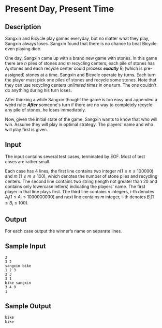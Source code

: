 # Present Day, Present Time

## Description

Sangxin and Bicycle play games everyday, but no matter what they play, Sangxin always loses.
Sangxin found that there is no chance to beat Bicycle even playing dice.

One day, Sangxin came up with a brand new game with stones. In this game there are $n$ piles of stones and $m$ recycling centers,
each pile of stones has $A_i$ stones and each recycle center could process ***exactly*** $B_i$ (which is pre-assigned) stones at a time.
Sangxin and Bicycle operate by turns. Each turn the player must pick one piles of stones and recycle some stones.
Note that they can use recycling centers *unlimited times* in one turn. The one couldn't do anything during his turn loses.

After thinking a while Sangxin thought the game is too easy and appended a weird rule:
***After*** someone's turn if there are no way to completely recycle any pile of stones, he loses immediately.

Now, given the initial state of the game, Sangxin wants to know that who will win. Assume they will play in optimal strategy.
The players' name and who will play first is given.

## Input

The input contains several test cases, terminated by EOF. Most of test cases are rather small.

Each case has 4 lines, the first line contains two integer $n$($1 \leq n \leq 100000$) and $m$ ($1 \leq m \leq 100$),
which denotes the number of stone piles and recycling centers.
The second line contains two string (length not greater than $20$ and contains only lowercase letters) indicating the players' name.
The first player in that line plays first.
The third line contains $n$ integers, i-th denotes $A_i$($1 \leq A_i \leq 1000000000$) and next line contains $m$ integer, i-th denotes $B_i$($1 \leq B_i \leq 100$).

## Output

For each case output the winner's name on separate lines.

## Sample Input
	2
	3 2
	sangxin bike
	1 2 3
	2 3
	3 1
	bike sangxin
	3 4 9
	1

## Sample Output
	bike
	bike
